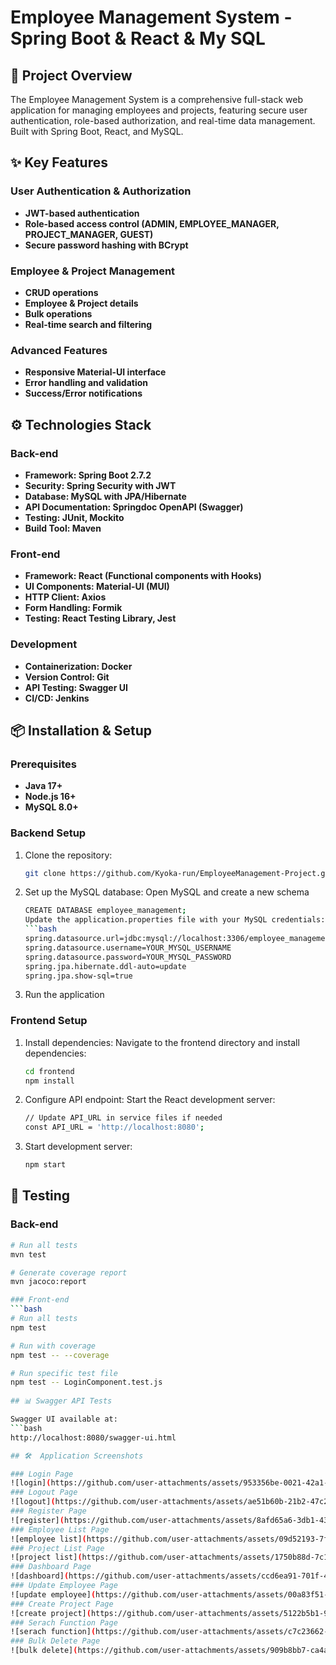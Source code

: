 # Employee Management System - Spring Boot & React & My SQL

## 🎯 Project Overview
The Employee Management System is a comprehensive full-stack web application for managing employees and projects, featuring secure user authentication, role-based authorization, and real-time data management. Built with Spring Boot, React, and MySQL.

## ✨ Key Features

### User Authentication & Authorization
- **JWT-based authentication**
- **Role-based access control (ADMIN, EMPLOYEE_MANAGER, PROJECT_MANAGER, GUEST)**
- **Secure password hashing with BCrypt**

### Employee & Project  Management
- **CRUD operations**
- **Employee & Project details**
- **Bulk operations**
- **Real-time search and filtering**

### Advanced Features
- **Responsive Material-UI interface**
- **Error handling and validation**
- **Success/Error notifications**

## ⚙️ Technologies Stack

### Back-end
- **Framework: Spring Boot 2.7.2**
- **Security: Spring Security with JWT**
- **Database: MySQL with JPA/Hibernate**
- **API Documentation: Springdoc OpenAPI (Swagger)**
- **Testing: JUnit, Mockito**
- **Build Tool: Maven**

### Front-end
- **Framework: React (Functional components with Hooks)**
- **UI Components: Material-UI (MUI)**
- **HTTP Client: Axios**
- **Form Handling: Formik**
- **Testing: React Testing Library, Jest**
  
### Development
- **Containerization: Docker**
- **Version Control: Git**
- **API Testing: Swagger UI**
- **CI/CD:  Jenkins**

## 📦 Installation & Setup

### Prerequisites
- **Java 17+**
- **Node.js 16+**
- **MySQL 8.0+**
  
### Backend Setup
1. Clone the repository:  
   ```bash
   git clone https://github.com/Kyoka-run/EmployeeManagement-Project.git

2. Set up the MySQL database:
   Open MySQL and create a new schema
   ```bash
   CREATE DATABASE employee_management;
   Update the application.properties file with your MySQL credentials:
   ```bash
   spring.datasource.url=jdbc:mysql://localhost:3306/employee_management
   spring.datasource.username=YOUR_MYSQL_USERNAME
   spring.datasource.password=YOUR_MYSQL_PASSWORD
   spring.jpa.hibernate.ddl-auto=update
   spring.jpa.show-sql=true

3. Run the application

### Frontend Setup

1. Install dependencies:
    Navigate to the frontend directory and install dependencies:
    ```bash
    cd frontend
    npm install

2. Configure API endpoint:
    Start the React development server:
    ```bash
    // Update API_URL in service files if needed
   const API_URL = 'http://localhost:8080';

3. Start development server:
    ```bash
    npm start

## 🧪 Testing

### Back-end
```bash
# Run all tests
mvn test

# Generate coverage report
mvn jacoco:report

### Front-end
```bash
# Run all tests
npm test

# Run with coverage
npm test -- --coverage

# Run specific test file
npm test -- LoginComponent.test.js
  
## 📊 Swagger API Tests

Swagger UI available at:
```bash
http://localhost:8080/swagger-ui.html

## 🛠  Application Screenshots

### Login Page 
![login](https://github.com/user-attachments/assets/953356be-0021-42a1-b525-0a9098eceded)
### Logout Page 
![logout](https://github.com/user-attachments/assets/ae51b60b-21b2-47c2-a19b-cb995e45b874)
### Register Page 
![register](https://github.com/user-attachments/assets/8afd65a6-3db1-43db-850b-fbe3d49c6118)
### Employee List Page 
![employee list](https://github.com/user-attachments/assets/09d52193-7fbb-455a-a6c9-f4114d99f854)
### Project List Page 
![project list](https://github.com/user-attachments/assets/1750b88d-7c16-4bf2-a296-788b42d50acc)
### Dashboard Page 
![dashboard](https://github.com/user-attachments/assets/ccd6ea91-701f-46c8-ab91-34f253b104aa)
### Update Employee Page 
![update employee](https://github.com/user-attachments/assets/00a83f51-828e-40f2-80c9-9e0b7437095b)
### Create Project Page 
![create project](https://github.com/user-attachments/assets/5122b5b1-9748-4d30-bb7f-7b0cd4cff0da)
### Serach Function Page 
![serach function](https://github.com/user-attachments/assets/c7c23662-7fc3-4eee-a600-df2880793d0d)
### Bulk Delete Page 
![bulk delete](https://github.com/user-attachments/assets/909b8bb7-ca4a-47fe-a5cd-d9e30b52efd0)
